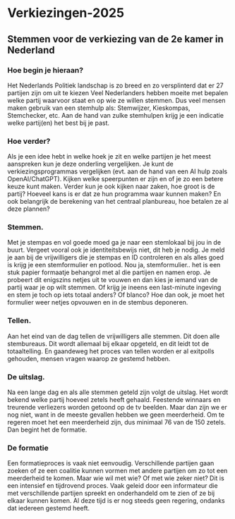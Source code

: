# Verkiezingen-2025
## Stemmen voor de verkiezing van de 2e kamer in Nederland
### Hoe begin je hieraan?
Het Nederlands Politiek landschap is zo breed en zo versplinterd dat er 27 partijen zijn om uit te kiezen
Veel Nederlanders hebben moeite met bepalen welke partij waarvoor staat en op wie ze willen stemmen.
Dus veel mensen maken gebruik van een stemhulp als: Stemwijzer, Kieskompas, Stemchecker, etc.
Aan de hand van zulke stemhulpen krijg je een indicatie welke partij(en) het best bij je past.
### Hoe verder?
Als je een idee hebt in welke hoek je zit en welke partijen je het meest aanspreken kun je deze onderling vergelijken.
Je kunt de verkiezingsprogrammas vergelijken (evt. aan de hand van een AI hulp zoals OpenAI/ChatGPT).
Kijken welke speerpunten er zijn en of je zo een betere keuze kunt maken.
Verder kun je ook kijken naar zaken, hoe groot is de partij? Hoeveel kans is er dat ze hun programma waar kunnen maken? 
En ook belangrijk de berekening van het centraal planbureau, hoe betalen ze al deze plannen?
### Stemmen.
Met je stempas en vol goede moed ga je naar een stemlokaal bij jou in de buurt.
Vergeet vooral ook je identiteitsbewijs niet, dit heb je nodig.
Je meld je aan bij de vrijwilligers die je stempas en ID controleren en als alles goed is krijg je een stemformulier en potlood.
Nou ja, stemformulier.. het is een stuk papier formaatje behangrol met al die partijen en namen erop.
Je probeert dit enigszins netjes uit te vouwen en dan kies je iemand van de partij waar je op wilt stemmen.
Of krijg je ineens een last-minute ingeving en stem je toch op iets totaal anders? Of blanco?
Hoe dan ook, je moet het formulier weer netjes opvouwen en in de stembus deponeren.
### Tellen.
Aan het eind van de dag tellen de vrijwilligers alle stemmen. Dit doen alle stembureaus.
Dit wordt allemaal bij elkaar opgeteld, en dit leidt tot de totaaltelling.
En gaandeweg het proces van tellen worden er al exitpolls gehouden, mensen vragen waarop ze gestemd hebben.
### De uitslag.
Na een lange dag en als alle stemmen geteld zijn volgt de uitslag.
Het wordt bekend welke partij hoeveel zetels heeft gehaald.
Feestende winnaars en treurende verliezers worden getoond op de tv beelden.
Maar dan zijn we er nog niet, want in de meeste gevallen hebben we geen meerderheid.
Om te regeren moet het een meerderheid zijn, dus minimaal 76 van de 150 zetels.
Dan begint het de formatie.
### De formatie
Een formatieproces is vaak niet eenvoudig. Verschillende partijen gaan zoeken of ze een coalitie kunnen vormen met andere partijen om zo tot een meerderheid te komen.
Maar wie wil met wie? Of met wie zeker niet? 
Dit is een intensief en tijdrovend proces. Vaak geleid door een informateur die met verschillende partijen spreekt en onderhandeld om te zien of ze bij elkaar kunnen komen.
Al deze tijd is er nog steeds geen regering, ondanks dat iedereen gestemd heeft.
